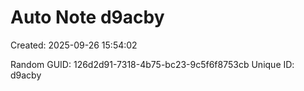 ﻿# Auto Note d9acby
Created: 2025-09-26 15:54:02

Random GUID: 126d2d91-7318-4b75-bc23-9c5f6f8753cb
Unique ID: d9acby

